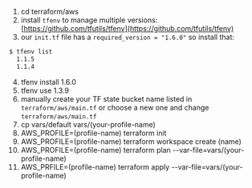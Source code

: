 1. cd terraform/aws
2. install `tfenv` to manage multiple versions: [https://github.com/tfutils/tfenv](https://github.com/tfutils/tfenv)
3. our `init.tf` file has a `required_version = "1.6.0"` so install that:

```bash
$ tfenv list
  1.1.5
  1.1.4
```

4. tfenv install 1.6.0
5. tfenv use 1.3.9
3. manually create your TF state bucket name listed in `terraform/aws/main.tf` or choose a new one and change `terraform/aws/main.tf`
4. cp vars/default vars/(your-profile-name)
5. AWS_PROFILE=(profile-name) terraform init
6. AWS_PROFILE=(profile-name) terraform workspace create (name)
7. AWS_PROFILE=(profile-name) terraform plan --var-file=vars/(your-profile-name)
8. AWS_PRFILE=(profile-name) terraform apply --var-file=vars/(your-profile-name)
